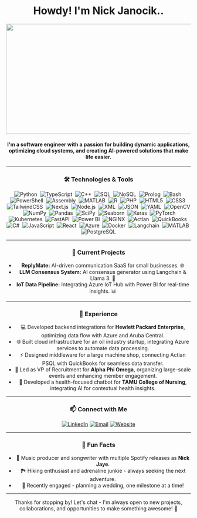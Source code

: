 <div align="center">

#  Howdy! I'm Nick Janocik..

<img src="https://media3.giphy.com/media/v1.Y2lkPTc5MGI3NjExdjRpYnBjZGRwemo2amg4ZWNtMDR3aW92Z3p3ZnpveG92d2hjemgwZCZlcD12MV9pbnRlcm5hbF9naWZfYnlfaWQmY3Q9Zw/B4dt6rXq6nABilHTYM/giphy.gif" width="900" height="300" />

#### I'm a software engineer with a passion for building dynamic applications, optimizing cloud systems, and creating AI-powered solutions that make life easier.

---

### 🛠️ Technologies & Tools  

<p>
<img src="https://img.shields.io/badge/-Python-3776AB?logo=python&logoColor=white" alt="Python"/>&nbsp;
<img src="https://img.shields.io/badge/-TypeScript-007ACC?logo=typescript&logoColor=white" alt="TypeScript"/>&nbsp;
<img src="https://img.shields.io/badge/-C++-00599C?logo=cplusplus&logoColor=white" alt="C++"/>&nbsp;
<img src="https://img.shields.io/badge/-SQL-4479A1?logo=sqlite&logoColor=white" alt="SQL"/>&nbsp;
<img src="https://img.shields.io/badge/-NoSQL-4DB33D?logo=mongodb&logoColor=white" alt="NoSQL"/>&nbsp;
<img src="https://img.shields.io/badge/-Prolog-FF5733?logo=prolog&logoColor=white" alt="Prolog"/>&nbsp;
<img src="https://img.shields.io/badge/-Bash-4EAA25?logo=gnubash&logoColor=white" alt="Bash"/>&nbsp;
<img src="https://img.shields.io/badge/-PowerShell-5391FE?logo=powershell&logoColor=white" alt="PowerShell"/>&nbsp;
<img src="https://img.shields.io/badge/-Assembly-6E4C13?logo=asm&logoColor=white" alt="Assembly"/>&nbsp;
<img src="https://img.shields.io/badge/-MATLAB-0076A8?logo=mathworks&logoColor=white" alt="MATLAB"/>&nbsp;
<img src="https://img.shields.io/badge/-R-276DC3?logo=r&logoColor=white" alt="R"/>&nbsp;
<img src="https://img.shields.io/badge/-PHP-777BB4?logo=php&logoColor=white" alt="PHP"/>&nbsp;
<img src="https://img.shields.io/badge/-HTML5-E34F26?logo=html5&logoColor=white" alt="HTML5"/>&nbsp;
<img src="https://img.shields.io/badge/-CSS3-1572B6?logo=css3&logoColor=white" alt="CSS3"/>&nbsp;
<img src="https://img.shields.io/badge/-TailwindCSS-38B2AC?logo=tailwindcss&logoColor=white" alt="TailwindCSS"/>&nbsp;
<img src="https://img.shields.io/badge/-Next.js-000000?logo=nextdotjs&logoColor=white" alt="Next.js"/>&nbsp;
<img src="https://img.shields.io/badge/-Node.js-339933?logo=nodedotjs&logoColor=white" alt="Node.js"/>&nbsp;
<img src="https://img.shields.io/badge/-XML-8A2BE2?logo=xml&logoColor=white" alt="XML"/>&nbsp;
<img src="https://img.shields.io/badge/-JSON-000000?logo=json&logoColor=white" alt="JSON"/>&nbsp;
<img src="https://img.shields.io/badge/-YAML-CB171E?logo=yaml&logoColor=white" alt="YAML"/>&nbsp;
<img src="https://img.shields.io/badge/-OpenCV-5C3EE8?logo=opencv&logoColor=white" alt="OpenCV"/>&nbsp;
<img src="https://img.shields.io/badge/-NumPy-013243?logo=numpy&logoColor=white" alt="NumPy"/>&nbsp;
<img src="https://img.shields.io/badge/-Pandas-150458?logo=pandas&logoColor=white" alt="Pandas"/>&nbsp;
<img src="https://img.shields.io/badge/-SciPy-8CAAE6?logo=scipy&logoColor=white" alt="SciPy"/>&nbsp;
<img src="https://img.shields.io/badge/-Seaborn-3776AB?logo=seaborn&logoColor=white" alt="Seaborn"/>&nbsp;
<img src="https://img.shields.io/badge/-Keras-D00000?logo=keras&logoColor=white" alt="Keras"/>&nbsp;
<img src="https://img.shields.io/badge/-PyTorch-EE4C2C?logo=pytorch&logoColor=white" alt="PyTorch"/>&nbsp;
<img src="https://img.shields.io/badge/-Kubernetes-326CE5?logo=kubernetes&logoColor=white" alt="Kubernetes"/>&nbsp;
<img src="https://img.shields.io/badge/-FastAPI-009688?logo=fastapi&logoColor=white" alt="FastAPI"/>&nbsp;
<img src="https://img.shields.io/badge/-PowerBI-F2C811?logo=powerbi&logoColor=black" alt="Power BI"/>&nbsp;
<img src="https://img.shields.io/badge/-NGINX-009639?logo=nginx&logoColor=white" alt="NGINX"/>&nbsp;
<img src="https://img.shields.io/badge/-Actian-0073A8?logo=actian&logoColor=white" alt="Actian"/>&nbsp;
<img src="https://img.shields.io/badge/-QuickBooks-2CA01C?logo=intuitquickbooks&logoColor=white" alt="QuickBooks"/>&nbsp;
<img src="https://img.shields.io/badge/-C%23-239120?logo=csharp&logoColor=white" alt="C#"/>&nbsp;
<img src="https://img.shields.io/badge/-JavaScript-F7DF1E?logo=javascript&logoColor=black" alt="JavaScript"/>&nbsp;
<img src="https://img.shields.io/badge/-React-61DAFB?logo=react&logoColor=black" alt="React"/>&nbsp;
<img src="https://img.shields.io/badge/-Azure-0078D4?logo=microsoftazure&logoColor=white" alt="Azure"/>&nbsp;
<img src="https://img.shields.io/badge/-Docker-2496ED?logo=docker&logoColor=white" alt="Docker"/>&nbsp;
<img src="https://img.shields.io/badge/-Langchain-FF5733?logo=langchain&logoColor=white" alt="Langchain"/>&nbsp;
<img src="https://img.shields.io/badge/-MATLAB-0076A8?logo=mathworks&logoColor=white" alt="MATLAB"/>&nbsp;
<img src="https://img.shields.io/badge/-PostgreSQL-336791?logo=postgresql&logoColor=white" alt="PostgreSQL"/>
</p>

---

### 🌱 Current Projects 

- **ReplyMate:** AI-driven communication SaaS for small businesses. 🌐
- **LLM Consensus System:** AI consensus generator using Langchain & Llama 3. 🤖
- **IoT Data Pipeline:** Integrating Azure IoT Hub with Power BI for real-time insights. 📊

---

### 💼 Experience  

- 💻 Developed backend integrations for **Hewlett Packard Enterprise**, optimizing data flow with Azure and Aruba Central.
- 🌐 Built cloud infrastructure for an oil industry startup, integrating Azure services to automate data processing.
- ⚡ Designed middleware for a large machine shop, connecting Actian PSQL with QuickBooks for seamless data transfer.
- 🎯 Led as VP of Recruitment for **Alpha Phi Omega**, organizing large-scale events and enhancing member engagement.
- 🤝 Developed a health-focused chatbot for **TAMU College of Nursing**, integrating AI for contextual health insights.

---

### 📫 Connect with Me  

<p>
<a href="https://www.linkedin.com/in/nickjanocik"><img src="https://img.shields.io/badge/LinkedIn-0077B5?logo=linkedin&logoColor=white" alt="LinkedIn"/></a>
<a href="mailto:nickjanocik@gmail.com"><img src="https://img.shields.io/badge/Email-D14836?logo=gmail&logoColor=white" alt="Email"/></a>
<a href="https://www.yourreplymate.com"><img src="https://img.shields.io/badge/Website-000000?logo=vercel&logoColor=white" alt="Website"/></a>
</p>

---

### 🎯 Fun Facts  

- 🎸 Music producer and songwriter with multiple Spotify releases as **Nick Jaye**.  
- 🏞️ Hiking enthusiast and adrenaline junkie - always seeking the next adventure.  
- 💍 Recently engaged - planning a wedding, one milestone at a time!

---

Thanks for stopping by! Let's chat - I'm always open to new projects, collaborations, and opportunities to make something awesome! 🚀

</div>
